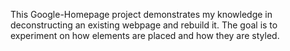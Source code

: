 This Google-Homepage project demonstrates my knowledge in deconstructing an existing webpage and rebuild it. The goal is to experiment on how elements are placed and how they are styled. 

